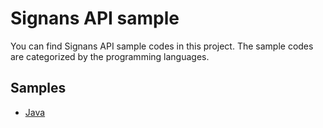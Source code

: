 # Signans API sample

You can find Signans API sample codes in this project. The sample codes are
categorized by the programming languages.

## Samples

* [Java](java)
